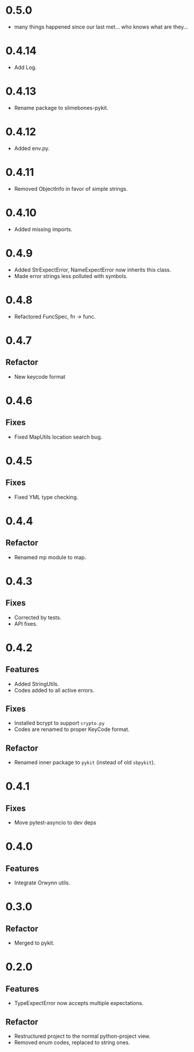 # 0.5.0

- many things happened since our last met... who knows what are they...

# 0.4.14

- Add Log.

# 0.4.13

- Rename package to slimebones-pykit.

# 0.4.12

- Added env.py.

# 0.4.11

- Removed ObjectInfo in favor of simple strings.

# 0.4.10

- Added missing imports.

# 0.4.9

- Added StrExpectError, NameExpectError now inherits this class.
- Made error strings less polluted with symbols.

# 0.4.8

- Refactored FuncSpec, fn -> func.

# 0.4.7

## Refactor

- New keycode format

# 0.4.6

## Fixes

- Fixed MapUtils location search bug.


# 0.4.5

## Fixes

- Fixed YML type checking.

# 0.4.4

## Refactor

- Renamed mp module to map.

# 0.4.3

## Fixes

- Corrected by tests.
- API fixes.

# 0.4.2

## Features

- Added StringUtils.
- Codes added to all active errors.

## Fixes

- Installed bcrypt to support `crypto.py`
- Codes are renamed to proper KeyCode format.

## Refactor

- Renamed inner package to `pykit` (instead of old `sbpykit`).

# 0.4.1

## Fixes

- Move pytest-asyncio to dev deps

# 0.4.0

## Features

- Integrate Orwynn utils.

# 0.3.0

## Refactor

- Merged to pykit.

# 0.2.0

## Features

- TypeExpectError now accepts multiple expectations.

## Refactor

- Restructured project to the normal python-project view.
- Removed enum codes, replaced to string ones.
